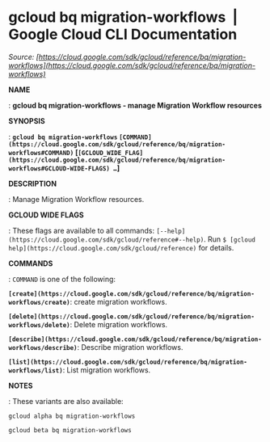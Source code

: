 # gcloud bq migration-workflows  |  Google Cloud CLI Documentation

*Source: [https://cloud.google.com/sdk/gcloud/reference/bq/migration-workflows](https://cloud.google.com/sdk/gcloud/reference/bq/migration-workflows)*

**NAME**

: **gcloud bq migration-workflows - manage Migration Workflow resources**

**SYNOPSIS**

: **`gcloud bq migration-workflows` `[COMMAND](https://cloud.google.com/sdk/gcloud/reference/bq/migration-workflows#COMMAND)` [`[GCLOUD_WIDE_FLAG](https://cloud.google.com/sdk/gcloud/reference/bq/migration-workflows#GCLOUD-WIDE-FLAGS) …`]**

**DESCRIPTION**

: Manage Migration Workflow resources.

**GCLOUD WIDE FLAGS**

: These flags are available to all commands: `[--help](https://cloud.google.com/sdk/gcloud/reference#--help)`.
Run `$ [gcloud help](https://cloud.google.com/sdk/gcloud/reference)` for details.

**COMMANDS**

: ``COMMAND`` is one of the following:

**`[create](https://cloud.google.com/sdk/gcloud/reference/bq/migration-workflows/create)`**:
create migration workflows.

**`[delete](https://cloud.google.com/sdk/gcloud/reference/bq/migration-workflows/delete)`**:
Delete migration workflows.

**`[describe](https://cloud.google.com/sdk/gcloud/reference/bq/migration-workflows/describe)`**:
Describe migration workflows.

**`[list](https://cloud.google.com/sdk/gcloud/reference/bq/migration-workflows/list)`**:
List migration workflows.

**NOTES**

: These variants are also available:

```
gcloud alpha bq migration-workflows
```

```
gcloud beta bq migration-workflows
```